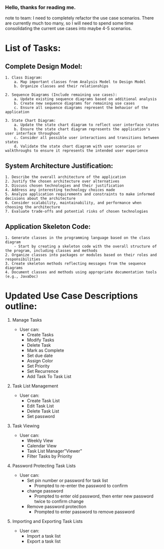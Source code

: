 ### Hello, thanks for reading me.

note to team: I need to completely refactor the use case scenarios. There are currently much too many, 
              so I will need to spend some time consolidating the current use cases into maybe 4-5 scenarios.

# List of Tasks:

## Complete Design Model:

    1. Class Diagram:
        a. Map important classes from Analysis Model to Design Model
        b. Organize classes and their relationships

    2. Sequence Diagrams (Include remaining use cases):
        a. Update existing sequence diagrams based on additional analysis
        b. Create new sequence diagrams for remaining use cases
        c. Ensure all sequence diagrams represent the behavior of the application

    3. State Chart Diagram:
        a. Update the state chart diagram to reflect user interface states
        b. Ensure the state chart diagram represents the application's user interface throughout
        c. Consider all possible user interactions and transitions between states
        d. Validate the state chart diagram with user scenarios or walkthroughs to ensure it represents the intended user experience

## System Architecture Justification:

    1. Describe the overall architecture of the application
    2. Justify the chosen architecture over alternatives
    3. Discuss chosen technologies and their justification
    4. Address any interesting technology choices made
    5. Analyze application requirements and constraints to make informed decisions about the architecture
    6. Consider scalability, maintainability, and performance when choosing the architecture
    7. Evaluate trade-offs and potential risks of chosen technologies

## Application Skeleton Code:

    1. Generate classes in the programming language based on the class diagram
        - Start by creating a skeleton code with the overall structure of the program, including classes and methods
    2. Organize classes into packages or modules based on their roles and responsibilities
    3. Create skeleton methods reflecting messages from the sequence diagrams
    4. Document classes and methods using appropriate documentation tools (e.g., JavaDoc)


# Updated Use Case Descriptions outline:
1. Manage Tasks
    - User can:
        - Create Tasks
        - Modify Tasks
        - Delete Task 
        - Mark as Complete 
        - Set due date
        - Assign Color             
        - Set Priority 
        - Set Recurrence 
        - Add Task To Task List

2. Task List Management
    - User can:
        - Create Task List
        - Edit Task List
        - Delete Task List
        - Set password

3. Task Viewing
    - User can:
        - Weekly View 
        - Calendar View
        - Task List Manager"Viewer"
        - Filter Tasks by Priority 

4. Password Protecting Task Lists
    - User can: 
        - Set pin number or password for task list
            - Prompted to re-enter the password to confirm
        - change password
            - Prompted to enter old password, then enter new password twice to confirm change
        - Remove password protection
            - Prompted to enter password to remove password

5. Importing and Exporting Task Lists
    - User can:
        - Import a task list
        - Export a task list



